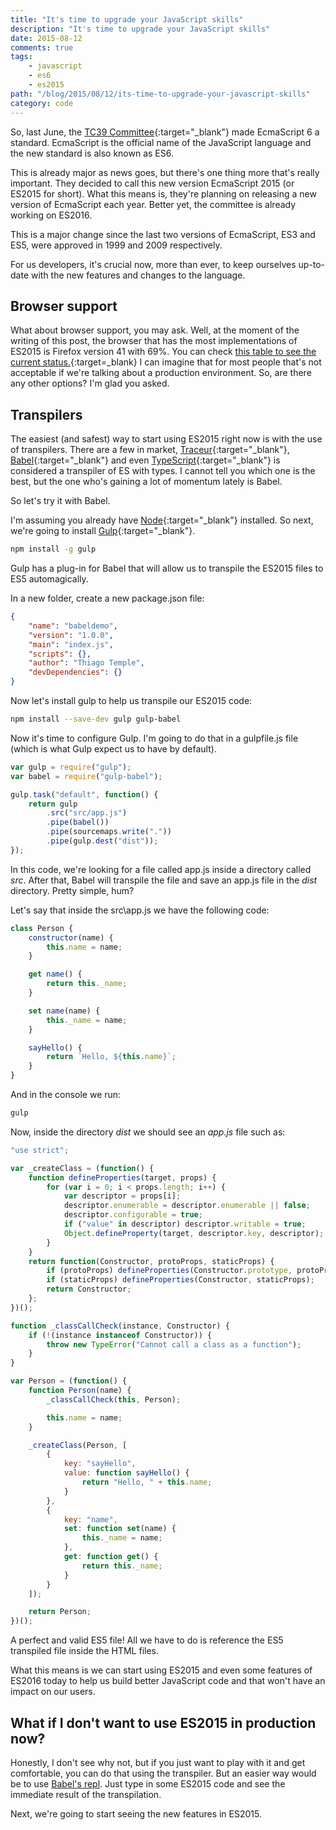 ```yaml
---
title: "It's time to upgrade your JavaScript skills"
description: "It's time to upgrade your JavaScript skills"
date: 2015-08-12
comments: true
tags:
    - javascript
    - es6
    - es2015
path: "/blog/2015/08/12/its-time-to-upgrade-your-javascript-skills"
category: code
---
```


So, last June, the [TC39 Committee](http://www.ecma-international.org/memento/TC39.htm){:target="\_blank"} made EcmaScript 6 a standard. EcmaScript is the official name of the JavaScript language and the new standard is also known as ES6.

This is already major as news goes, but there's one thing more that's really important. They decided to call this new version EcmaScript 2015 (or ES2015 for short). What this means is, they're planning on releasing a new version of EcmaScript each year. Better yet, the committee is already working on ES2016.

This is a major change since the last two versions of EcmaScript, ES3 and ES5, were approved in 1999 and 2009 respectively.

For us developers, it's crucial now, more than ever, to keep ourselves up-to-date with the new features and changes to the language.

## Browser support

What about browser support, you may ask. Well, at the moment of the writing of this post, the browser that has the most implementations of ES2015 is Firefox version 41 with 69%. You can check [this table to see the current status.](http://kangax.github.io/compat-table/es6/){:target=\_blank} I can imagine that for most people that's not acceptable if we're talking about a production environment. So, are there any other options? I'm glad you asked.

## Transpilers

The easiest (and safest) way to start using ES2015 right now is with the use of transpilers. There are a few in market, [Traceur](https://github.com/google/traceur-compiler){:target="\_blank"}, [Babel](https://babeljs.io/){:target="\_blank"} and even [TypeScript](http://www.typescriptlang.org/){:target="\_blank"} is considered a transpiler of ES with types. I cannot tell you which one is the best, but the one who's gaining a lot of momentum lately is Babel.

<script async src="//pagead2.googlesyndication.com/pagead/js/adsbygoogle.js"></script>
<!-- Responsive content -->

<ins class="adsbygoogle"
     style="display:block"
     data-ad-client="ca-pub-1865353648221711"
     data-ad-slot="8499334570"
     data-ad-format="auto"></ins>

<script>
(adsbygoogle = window.adsbygoogle || []).push({});
</script>

So let's try it with Babel.

I'm assuming you already have [Node](https://nodejs.org/){:target="\_blank"} installed. So next, we're going to install [Gulp](http://gulpjs.com/){:target="\_blank"}.

```bash
npm install -g gulp
```

Gulp has a plug-in for Babel that will allow us to transpile the ES2015 files to ES5 automagically.

In a new folder, create a new package.json file:

```json
{
    "name": "babeldemo",
    "version": "1.0.0",
    "main": "index.js",
    "scripts": {},
    "author": "Thiago Temple",
    "devDependencies": {}
}
```

Now let's install gulp to help us transpile our ES2015 code:

```bash
npm install --save-dev gulp gulp-babel
```

Now it's time to configure Gulp. I'm going to do that in a gulpfile.js file (which is what Gulp expect us to have by default).

```javascript
var gulp = require("gulp");
var babel = require("gulp-babel");

gulp.task("default", function() {
    return gulp
        .src("src/app.js")
        .pipe(babel())
        .pipe(sourcemaps.write("."))
        .pipe(gulp.dest("dist"));
});
```

In this code, we're looking for a file called app.js inside a directory called _src_. After that, Babel will transpile the file and save an app.js file in the _dist_ directory. Pretty simple, hum?

Let's say that inside the src\app.js we have the following code:

```javascript
class Person {
    constructor(name) {
        this.name = name;
    }

    get name() {
        return this._name;
    }

    set name(name) {
        this._name = name;
    }

    sayHello() {
        return `Hello, ${this.name}`;
    }
}
```

And in the console we run:

```bash
gulp
```

Now, inside the directory _dist_ we should see an _app.js_ file such as:

```javascript
"use strict";

var _createClass = (function() {
    function defineProperties(target, props) {
        for (var i = 0; i < props.length; i++) {
            var descriptor = props[i];
            descriptor.enumerable = descriptor.enumerable || false;
            descriptor.configurable = true;
            if ("value" in descriptor) descriptor.writable = true;
            Object.defineProperty(target, descriptor.key, descriptor);
        }
    }
    return function(Constructor, protoProps, staticProps) {
        if (protoProps) defineProperties(Constructor.prototype, protoProps);
        if (staticProps) defineProperties(Constructor, staticProps);
        return Constructor;
    };
})();

function _classCallCheck(instance, Constructor) {
    if (!(instance instanceof Constructor)) {
        throw new TypeError("Cannot call a class as a function");
    }
}

var Person = (function() {
    function Person(name) {
        _classCallCheck(this, Person);

        this.name = name;
    }

    _createClass(Person, [
        {
            key: "sayHello",
            value: function sayHello() {
                return "Hello, " + this.name;
            }
        },
        {
            key: "name",
            set: function set(name) {
                this._name = name;
            },
            get: function get() {
                return this._name;
            }
        }
    ]);

    return Person;
})();
```

A perfect and valid ES5 file! All we have to do is reference the ES5 transpiled file inside the HTML files.

What this means is we can start using ES2015 and even some features of ES2016 today to help us build better JavaScript code and that won't have an impact on our users.

## What if I don't want to use ES2015 in production now?

Honestly, I don't see why not, but if you just want to play with it and get comfortable, you can do that using the transpiler. But an easier way would be to use [Babel's repl](https://babeljs.io/repl/). Just type in some ES2015 code and see the immediate result of the transpilation.

Next, we're going to start seeing the new features in ES2015.
